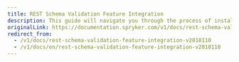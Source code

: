 ```yaml
---
title: REST Schema Validation Feature Integration
description: This guide will navigate you through the process of installing and configuring the REST Schema Validation feature in Spryker OS.
originalLink: https://documentation.spryker.com/v1/docs/rest-schema-validation-feature-integration-v2018110
redirect_from:
  - /v1/docs/rest-schema-validation-feature-integration-v2018110
  - /v1/docs/en/rest-schema-validation-feature-integration-v2018110
---
```



